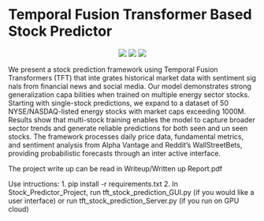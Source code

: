 # Temporal Fusion Transformer Based Stock Predictor
<p align="center">
      <a href="https://www.python.org/">
        <img src="https://img.shields.io/badge/Python-3.12-ff69b4.svg" /></a>
       <a href= "https://pytorch.org/">
        <img src="https://img.shields.io/badge/PyTorch-1.13-2BAF2B.svg" /></a>
      <img src="https://img.shields.io/badge/license-MIT-blue.svg"/>

</p>

We present a stock prediction framework using Temporal Fusion Transformers (TFT) that inte grates historical market data with sentiment sig nals from financial news and social media. Our model demonstrates strong generalization capa bilities when trained on multiple energy sector stocks. Starting with single-stock predictions, we expand to a dataset of 50 NYSE/NASDAQ-listed energy stocks with market caps exceeding 1000M. Results show that multi-stock training enables the model to capture broader sector trends and generate reliable predictions for both seen and un seen stocks. The framework processes daily price data, fundamental metrics, and sentiment analysis from Alpha Vantage and Reddit’s WallStreetBets, providing probabilistic forecasts through an inter active interface.


The project write up can be read in Writeup/Written up Report.pdf
 
Use intructions:
      1. pip install -r requirements.txt
      2. In Stock_Predictor_Project, 
               run tft_stock_prediction_GUI.py (if you would like a user interface)
            or run tft_stock_prediction_Server.py (if you run on GPU cloud)

